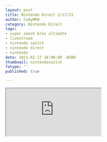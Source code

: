 ```yaml
---
layout: post
title: Nintendo Direct 2/17/21
author: CodyMKW
category: Nintendo Direct
tags:
- super smash bros ultimate
- livestream
- nintendo switch
- nintendo direct
- nintendo
date: 2021-02-17 16:00:00 -0500
thumbnail: nintendoswitch
fatype: ''
published: true

---
```


<div class="embed-responsive embed-responsive-16by9">
<iframe class="embed-responsive-item" src="https://www.youtube.com/embed/pQ-dE_5el5Q" allowfullscreen></iframe>
</div>